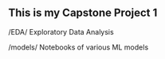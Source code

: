 ## This is my Capstone Project 1

/EDA/ Exploratory Data Analysis

/models/ Notebooks of various ML models

